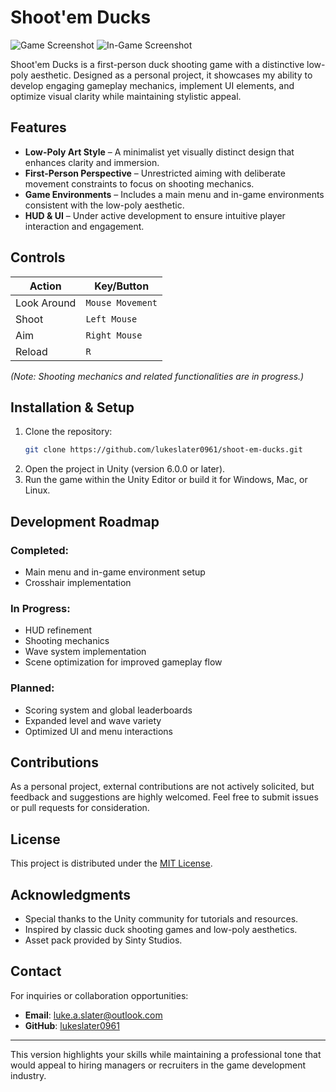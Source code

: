 # Shoot'em Ducks

![Game Screenshot](https://github.com/user-attachments/assets/4f87dc63-b045-4d19-aaef-c1e67b0e2e34)
![In-Game Screenshot](https://github.com/user-attachments/assets/f90e9dc2-04d9-4a98-bdbe-bc6d675131ef)

Shoot'em Ducks is a first-person duck shooting game with a distinctive low-poly aesthetic. Designed as a personal project, it showcases my ability to develop engaging gameplay mechanics, implement UI elements, and optimize visual clarity while maintaining stylistic appeal.

## Features

- **Low-Poly Art Style** – A minimalist yet visually distinct design that enhances clarity and immersion.
- **First-Person Perspective** – Unrestricted aiming with deliberate movement constraints to focus on shooting mechanics.
- **Game Environments** – Includes a main menu and in-game environments consistent with the low-poly aesthetic.
- **HUD & UI** – Under active development to ensure intuitive player interaction and engagement.

## Controls

| Action          | Key/Button       |
|-----------------|------------------|
| Look Around     | `Mouse Movement` |
| Shoot           | `Left Mouse`     |
| Aim             | `Right Mouse`    |
| Reload          | `R`              |

*(Note: Shooting mechanics and related functionalities are in progress.)*

## Installation & Setup

1. Clone the repository:
   ```bash
   git clone https://github.com/lukeslater0961/shoot-em-ducks.git
   ```
2. Open the project in Unity (version 6.0.0 or later).
3. Run the game within the Unity Editor or build it for Windows, Mac, or Linux.

## Development Roadmap

### Completed:
- Main menu and in-game environment setup
- Crosshair implementation

### In Progress:
- HUD refinement
- Shooting mechanics
- Wave system implementation
- Scene optimization for improved gameplay flow

### Planned:
- Scoring system and global leaderboards
- Expanded level and wave variety
- Optimized UI and menu interactions

## Contributions

As a personal project, external contributions are not actively solicited, but feedback and suggestions are highly welcomed. Feel free to submit issues or pull requests for consideration.

## License

This project is distributed under the [MIT License](LICENSE).

## Acknowledgments

- Special thanks to the Unity community for tutorials and resources.
- Inspired by classic duck shooting games and low-poly aesthetics.
- Asset pack provided by Sinty Studios.

## Contact

For inquiries or collaboration opportunities:
- **Email**: [luke.a.slater@outlook.com](mailto:luke.a.slater@outlook.com)
- **GitHub**: [lukeslater0961](https://github.com/lukeslater0961)

---

This version highlights your skills while maintaining a professional tone that would appeal to hiring managers or recruiters in the game development industry.

